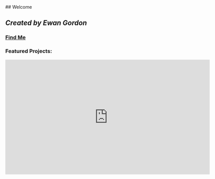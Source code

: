 <title> Gamer Site </title>
## Welcome 

## *Created by Ewan Gordon*
### [Find Me](https://anal0g.digital/info)

### Featured Projects:

<iframe title="vimeo-player" src="https://player.vimeo.com/video/536147273?h=e4ee2474cc" width="640" height="360" frameborder="0" allowfullscreen></iframe>
